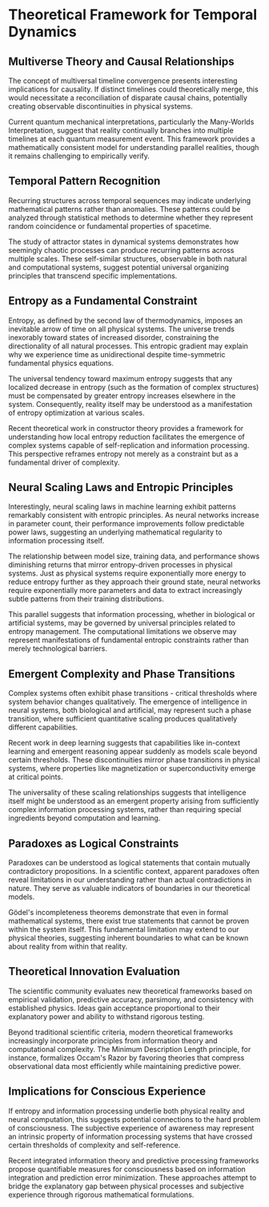# Theoretical Framework for Temporal Dynamics

## Multiverse Theory and Causal Relationships

The concept of multiversal timeline convergence presents interesting implications for causality. If distinct timelines could theoretically merge, this would necessitate a reconciliation of disparate causal chains, potentially creating observable discontinuities in physical systems.

Current quantum mechanical interpretations, particularly the Many-Worlds Interpretation, suggest that reality continually branches into multiple timelines at each quantum measurement event. This framework provides a mathematically consistent model for understanding parallel realities, though it remains challenging to empirically verify.

## Temporal Pattern Recognition

Recurring structures across temporal sequences may indicate underlying mathematical patterns rather than anomalies. These patterns could be analyzed through statistical methods to determine whether they represent random coincidence or fundamental properties of spacetime.

The study of attractor states in dynamical systems demonstrates how seemingly chaotic processes can produce recurring patterns across multiple scales. These self-similar structures, observable in both natural and computational systems, suggest potential universal organizing principles that transcend specific implementations.

## Entropy as a Fundamental Constraint

Entropy, as defined by the second law of thermodynamics, imposes an inevitable arrow of time on all physical systems. The universe trends inexorably toward states of increased disorder, constraining the directionality of all natural processes. This entropic gradient may explain why we experience time as unidirectional despite time-symmetric fundamental physics equations.

The universal tendency toward maximum entropy suggests that any localized decrease in entropy (such as the formation of complex structures) must be compensated by greater entropy increases elsewhere in the system. Consequently, reality itself may be understood as a manifestation of entropy optimization at various scales.

Recent theoretical work in constructor theory provides a framework for understanding how local entropy reduction facilitates the emergence of complex systems capable of self-replication and information processing. This perspective reframes entropy not merely as a constraint but as a fundamental driver of complexity.

## Neural Scaling Laws and Entropic Principles

Interestingly, neural scaling laws in machine learning exhibit patterns remarkably consistent with entropic principles. As neural networks increase in parameter count, their performance improvements follow predictable power laws, suggesting an underlying mathematical regularity to information processing itself.

The relationship between model size, training data, and performance shows diminishing returns that mirror entropy-driven processes in physical systems. Just as physical systems require exponentially more energy to reduce entropy further as they approach their ground state, neural networks require exponentially more parameters and data to extract increasingly subtle patterns from their training distributions.

This parallel suggests that information processing, whether in biological or artificial systems, may be governed by universal principles related to entropy management. The computational limitations we observe may represent manifestations of fundamental entropic constraints rather than merely technological barriers.

## Emergent Complexity and Phase Transitions

Complex systems often exhibit phase transitions - critical thresholds where system behavior changes qualitatively. The emergence of intelligence in neural systems, both biological and artificial, may represent such a phase transition, where sufficient quantitative scaling produces qualitatively different capabilities.

Recent work in deep learning suggests that capabilities like in-context learning and emergent reasoning appear suddenly as models scale beyond certain thresholds. These discontinuities mirror phase transitions in physical systems, where properties like magnetization or superconductivity emerge at critical points.

The universality of these scaling relationships suggests that intelligence itself might be understood as an emergent property arising from sufficiently complex information processing systems, rather than requiring special ingredients beyond computation and learning.

## Paradoxes as Logical Constraints

Paradoxes can be understood as logical statements that contain mutually contradictory propositions. In a scientific context, apparent paradoxes often reveal limitations in our understanding rather than actual contradictions in nature. They serve as valuable indicators of boundaries in our theoretical models.

Gödel's incompleteness theorems demonstrate that even in formal mathematical systems, there exist true statements that cannot be proven within the system itself. This fundamental limitation may extend to our physical theories, suggesting inherent boundaries to what can be known about reality from within that reality.

## Theoretical Innovation Evaluation

The scientific community evaluates new theoretical frameworks based on empirical validation, predictive accuracy, parsimony, and consistency with established physics. Ideas gain acceptance proportional to their explanatory power and ability to withstand rigorous testing.

Beyond traditional scientific criteria, modern theoretical frameworks increasingly incorporate principles from information theory and computational complexity. The Minimum Description Length principle, for instance, formalizes Occam's Razor by favoring theories that compress observational data most efficiently while maintaining predictive power.

## Implications for Conscious Experience

If entropy and information processing underlie both physical reality and neural computation, this suggests potential connections to the hard problem of consciousness. The subjective experience of awareness may represent an intrinsic property of information processing systems that have crossed certain thresholds of complexity and self-reference.

Recent integrated information theory and predictive processing frameworks propose quantifiable measures for consciousness based on information integration and prediction error minimization. These approaches attempt to bridge the explanatory gap between physical processes and subjective experience through rigorous mathematical formulations.
